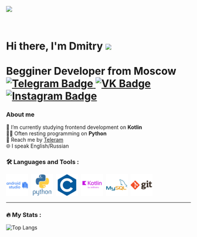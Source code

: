 <div id="header" align="left">
  <img src="https://camo.githubusercontent.com/2309797487e5e969659a3b545c96151807b04120a9cc2985f632ec94ba00c9f3/68747470733a2f2f6d656469612e67697068792e636f6d2f6d656469612f53576f536b4e36447854737a71494b4571762f67697068792e676966" width="500"/>
  <h1>
    <abc>
      <br>Hi there, I'm Dmitry <img src="https://media.giphy.com/media/hvRJCLFzcasrR4ia7z/giphy.gif" width="30px"/><br>
      <br>Begginer Developer from Moscow<br>
      <div id="badges">
        <a href="https://t.me/dro0zd">
          <img src="https://img.shields.io/badge/Telegram-blue?logo=Telegram&logoColor=white" alt="Telegram Badge"/>
        </a>
        <a href="https://m.vk.com/dmitry.dubrovin">
          <img src="https://img.shields.io/badge/VK-blue?logo=VK&logoColor=white" alt="VK Badge"/>
        </a>
        <a href="https://instagram.com/_freeclimber_?igshid=OGQ5ZDc2ODk2ZA==">
          <img src="https://img.shields.io/badge/Instagram-pink?logo=Instagram&logoColor=purple" alt="Instagram Badge"/>
        </a>
      </abc>
  </h1>
</div>
  
### About me
🌱 I’m currently studying frontend development on **Kotlin**\
👨‍💻 Often resting programming on **Python**\
🔗 Reach me by [Teleram](https://t.me/dro0zd)\
🌐 I speak English/Russian
  
### :hammer_and_wrench: Languages and Tools :
<div>
  <img src="https://github.com/devicons/devicon/blob/master/icons/androidstudio/androidstudio-plain-wordmark.svg" title="Android Studio" alt="Android Studio" width="60" height="60"/>&nbsp;
  <img src="https://github.com/devicons/devicon/blob/master/icons/python/python-original-wordmark.svg" title="Python" alt="Python" width="60" height="60"/>&nbsp;
  <img src="https://github.com/devicons/devicon/blob/master/icons/c/c-plain.svg" title="C/C++" alt="C/C++" width="60" height="60"/>&nbsp;
  <img src="https://github.com/devicons/devicon/blob/master/icons/kotlin/kotlin-plain-wordmark.svg" title="Kotlin" alt="Kotlin" width="60" height="60"/>&nbsp;
  <img src="https://github.com/devicons/devicon/blob/master/icons/mysql/mysql-original-wordmark.svg" title="MySQL"  alt="MySQL" width="60" height="60"/>&nbsp;
  <img src="https://github.com/devicons/devicon/blob/master/icons/git/git-original-wordmark.svg" title="Git" **alt="Git" width="60" height="60"/>
</div>

---

### :fire: My Stats :
![Top Langs](http://github-profile-summary-cards.vercel.app/api/cards/repos-per-language?username=1droozd1&theme=aura_dark)
